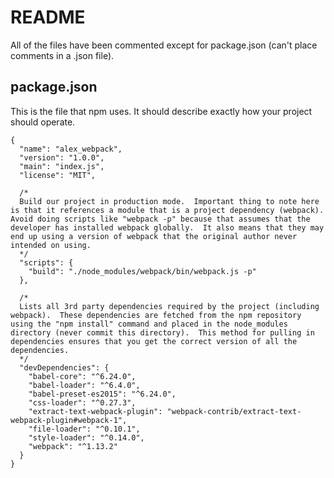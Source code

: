 # README
All of the files have been commented except for package.json (can't place comments in a .json file).

## package.json
This is the file that npm uses.  It should describe exactly how your project should operate.
```
{
  "name": "alex_webpack",
  "version": "1.0.0",
  "main": "index.js",
  "license": "MIT",

  /*
  Build our project in production mode.  Important thing to note here is that it references a module that is a project dependency (webpack).  Avoid doing scripts like "webpack -p" because that assumes that the developer has installed webpack globally.  It also means that they may end up using a version of webpack that the original author never intended on using.
  */
  "scripts": {
    "build": "./node_modules/webpack/bin/webpack.js -p"
  },

  /*
  Lists all 3rd party dependencies required by the project (including webpack).  These dependencies are fetched from the npm repository using the "npm install" command and placed in the node_modules directory (never commit this directory).  This method for pulling in dependencies ensures that you get the correct version of all the dependencies.
  */
  "devDependencies": {
    "babel-core": "^6.24.0",
    "babel-loader": "^6.4.0",
    "babel-preset-es2015": "^6.24.0",
    "css-loader": "^0.27.3",
    "extract-text-webpack-plugin": "webpack-contrib/extract-text-webpack-plugin#webpack-1",
    "file-loader": "^0.10.1",
    "style-loader": "^0.14.0",
    "webpack": "^1.13.2"
  }
}
```
